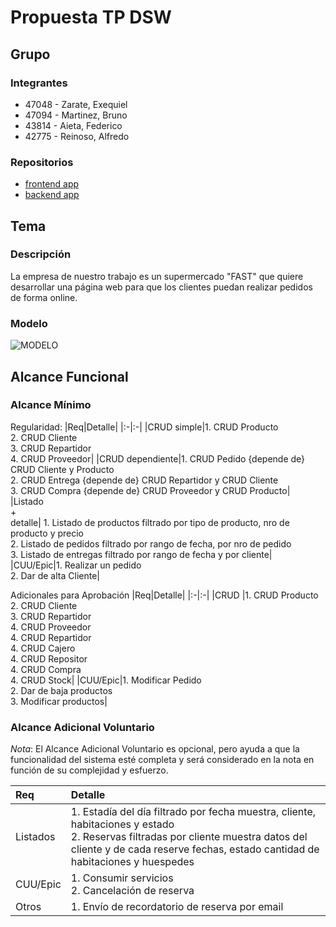 # Propuesta TP DSW

## Grupo
### Integrantes
* 47048 - Zarate, Exequiel
* 47094 - Martinez, Bruno
* 43814 - Aieta, Federico
* 42775 - Reinoso, Alfredo

### Repositorios
* [frontend app](http://hyperlinkToGihubOrGitlab)
* [backend app](http://hyperlinkToGihubOrGitlab)

## Tema
### Descripción
La empresa de nuestro trabajo es un supermercado "FAST" que quiere desarrollar una página web para que los clientes puedan realizar pedidos de forma online.

### Modelo
![MODELO](https://github.com/BrunoMar99/DSW-TP/assets/166306860/517113d7-2b01-42b9-b8f7-72184b8229b2)

## Alcance Funcional 

### Alcance Mínimo


Regularidad:
|Req|Detalle|
|:-|:-|
|CRUD simple|1. CRUD Producto<br>2. CRUD Cliente<br>3. CRUD Repartidor<br>4. CRUD Proveedor|
|CRUD dependiente|1. CRUD Pedido {depende de} CRUD Cliente y Producto<br>2. CRUD Entrega {depende de} CRUD Repartidor y CRUD Cliente<br>3. CRUD Compra {depende de} CRUD Proveedor y CRUD Producto|
|Listado<br>+<br>detalle| 1. Listado de productos filtrado por tipo de producto, nro de producto y precio<br> 2. Listado de pedidos filtrado por rango de fecha, por nro de pedido<br> 3. Listado de entregas filtrado por rango de fecha y por cliente|
|CUU/Epic|1. Realizar un pedido<br>2. Dar de alta Cliente|


Adicionales para Aprobación
|Req|Detalle|
|:-|:-|
|CRUD |1. CRUD Producto<br>2. CRUD Cliente<br>3. CRUD Repartidor<br>4. CRUD Proveedor<br>4. CRUD Repartidor<br>4. CRUD Cajero<br>4. CRUD Repositor<br>4. CRUD Compra<br>4. CRUD Stock|
|CUU/Epic|1. Modificar Pedido<br>2. Dar de baja productos<br>3. Modificar productos|


### Alcance Adicional Voluntario

*Nota*: El Alcance Adicional Voluntario es opcional, pero ayuda a que la funcionalidad del sistema esté completa y será considerado en la nota en función de su complejidad y esfuerzo.

|Req|Detalle|
|:-|:-|
|Listados |1. Estadía del día filtrado por fecha muestra, cliente, habitaciones y estado <br>2. Reservas filtradas por cliente muestra datos del cliente y de cada reserve fechas, estado cantidad de habitaciones y huespedes|
|CUU/Epic|1. Consumir servicios<br>2. Cancelación de reserva|
|Otros|1. Envío de recordatorio de reserva por email|
